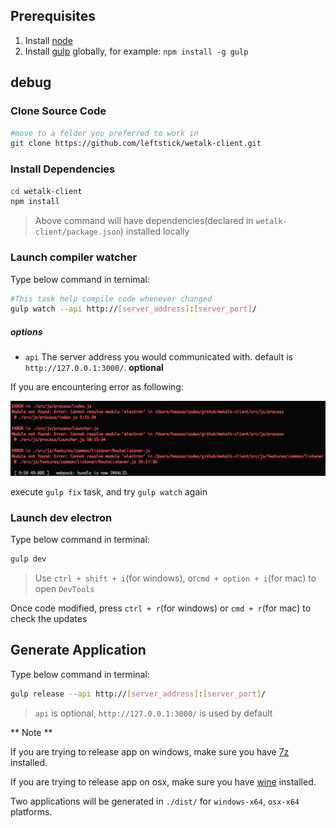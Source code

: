 ## Prerequisites ##

1. Install [node](https://nodejs.org/)
2. Install [gulp](https://github.com/gulpjs/gulp) globally, for example: `npm install -g gulp`

## debug ##

### Clone Source Code ###

```bash
#move to a folder you preferred to work in
git clone https://github.com/leftstick/wetalk-client.git
```

### Install Dependencies ###

```bash
cd wetalk-client
npm install
```

>Above command will have dependencies(declared in `wetalk-client/package.json`) installed locally

### Launch compiler watcher ###

Type below command in ternimal:

```bash
#This task help compile code whenever changed
gulp watch --api http://[server_address]:[server_port]/
```

##### options #####

- `api` The server address you would communicated with. default is `http://127.0.0.1:3000/`. **optional**

If you are encountering error as following:

![](./imgs/builderror.png)

execute `gulp fix` task, and try `gulp watch` again

### Launch dev electron ###

Type below command in terminal:

```bash
gulp dev
```

> Use `ctrl + shift + i`(for windows), or`cmd + option + i`(for mac) to open `DevTools`

Once code modified, press `ctrl + r`(for windows) or `cmd + r`(for mac) to check the updates

## Generate Application ##

Type below command in terminal:

```bash
gulp release --api http://[server_address]:[server_port]/
```

>`api` is optional, `http://127.0.0.1:3000/` is used by default

** Note **

If you are trying to release app on windows, make sure you have [7z](http://www.7-zip.org/) installed.

If you are trying to release app on osx, make sure you have [wine](https://www.winehq.org/) installed.

Two applications will be generated in `./dist/` for `windows-x64`, `osx-x64` platforms.
